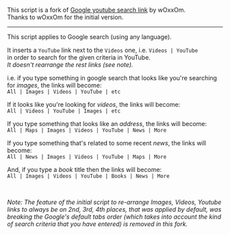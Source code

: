 This script is a fork of [Google youtube search link](https://greasyfork.org/en/scripts/7784-google-youtube-search-link) by wOxxOm.  
Thanks to wOxxOm for the initial version.

---

This script applies to Google search (using any language).

It inserts a `YouTube` link next to the `Videos` one, i.e. `Videos | YouTube`  
in order to search for the given criteria in YouTube.   
_It doesn't rearrange the rest links (see note)._ 


i.e.  if you type something in google search that looks like you're searching for _images_,
the links will become:  
`All | Images | Videos | YouTube | etc`

If it looks like you're looking for _videos_, the links will become:  
`All | Videos | YouTube | Images | etc`

If you type something that looks like an _address_, the links will become:  
`All | Maps | Images | Videos | YouTube | News | More`

If you type something that's related to some recent _news_, the links will become:  
`All | News | Images | Videos | YouTube | Maps | More`

And, if you type a _book_ title then the links will become:    
`All | Images | Videos | YouTube | Books | News | More`


<br>

_Note: The feature of the initial script to re-arrange Images, Videos, Youtube links to always be on 2nd, 3rd, 4th places,
that was applied by default, 
was breaking the Google's default tabs order (which takes into account the kind of search criteria that you have entered) is removed in this fork._
